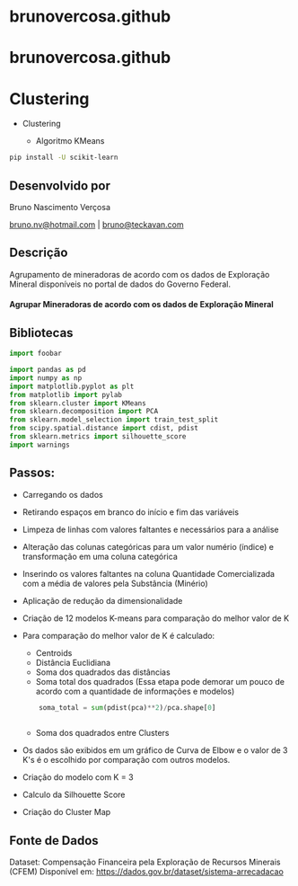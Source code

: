 # brunovercosa.github
# brunovercosa.github

# Clustering

- Clustering

    - Algoritmo KMeans

 ```bash
pip install -U scikit-learn
```

## Desenvolvido por

Bruno Nascimento Verçosa

bruno.nv@hotmail.com | bruno@teckavan.com

## Descrição

Agrupamento de mineradoras de acordo com os dados de Exploração Mineral disponíveis no portal de dados do Governo Federal.

#### Agrupar Mineradoras de acordo com os dados de Exploração Mineral


## Bibliotecas

```python
import foobar

import pandas as pd
import numpy as np
import matplotlib.pyplot as plt
from matplotlib import pylab
from sklearn.cluster import KMeans
from sklearn.decomposition import PCA
from sklearn.model_selection import train_test_split
from scipy.spatial.distance import cdist, pdist
from sklearn.metrics import silhouette_score
import warnings

```

## Passos:

- Carregando os dados
- Retirando espaços em branco do início e fim das variáveis
- Limpeza de linhas com valores faltantes e necessários para a análise
- Alteração das colunas categóricas para um valor numério (índice) e transformação em uma coluna categórica
- Inserindo os valores faltantes na coluna Quantidade Comercializada com a média de valores pela Substância (Minério)
- Aplicação de redução da dimensionalidade
- Criação de 12 modelos K-means para comparação do melhor valor de K
- Para comparação do melhor valor de K é calculado:
	- Centroids
	- Distância Euclidiana
	- Soma dos quadrados das distâncias
	- Soma total dos quadrados (Essa etapa pode demorar um pouco de acordo com a quantidade de informações e modelos)
	
	```python
		soma_total = sum(pdist(pca)**2)/pca.shape[0]
		
	```

	- Soma dos quadrados entre Clusters
- Os dados são exibidos em um gráfico de Curva de Elbow e o valor de 3 K's é o escolhido por comparação com outros modelos.
- Criação do modelo com K = 3
- Calculo da Silhouette Score
- Criação do Cluster Map


## Fonte de Dados

Dataset: Compensação Financeira pela Exploração de Recursos Minerais (CFEM)
Disponível em: https://dados.gov.br/dataset/sistema-arrecadacao
